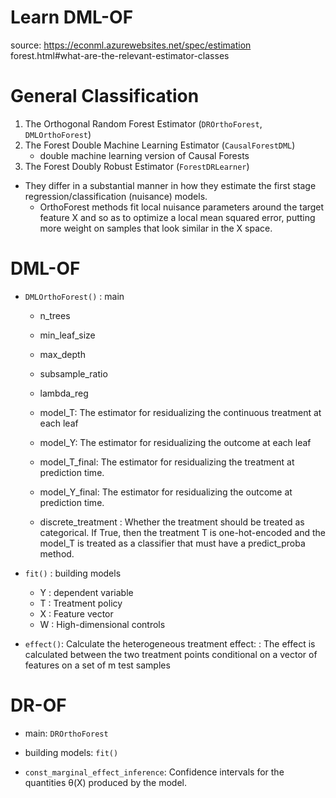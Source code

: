 # Learn DML-OF
source: https://econml.azurewebsites.net/spec/estimation forest.html#what-are-the-relevant-estimator-classes

# General Classification
1. The Orthogonal Random Forest Estimator (`DROrthoForest`, `DMLOrthoForest`)
2. The Forest Double Machine Learning Estimator (`CausalForestDML`)
	+  double machine learning version of Causal Forests
3. The Forest Doubly Robust Estimator (`ForestDRLearner`)

+ They differ in a substantial manner in how they estimate the first stage regression/classification (nuisance) models.
	* OrthoForest methods fit local nuisance parameters around the target feature X and so as to optimize a local mean squared error, putting more weight on samples that look similar in the X space. 
	


# DML-OF
+ `DMLOrthoForest()` : main
	
	* n_trees
	* min_leaf_size
	* max_depth
	* subsample_ratio
	
	* lambda_reg
	* model_T: The estimator for residualizing the continuous treatment at each leaf
	* model_Y: The estimator for residualizing the outcome at each leaf
	* model_T_final: The estimator for residualizing the treatment at prediction time.
	* model_Y_final: The estimator for residualizing the outcome at prediction time.
	
	* discrete_treatment : Whether the treatment should be treated as categorical. If True, then the treatment T is one-hot-encoded and the model_T is treated as a classifier that must have a predict_proba method.
	

+ `fit()` : building models
	* Y : dependent variable
	* T : Treatment policy
	* X : Feature vector
	* W : High-dimensional controls 


+ `effect()`: Calculate the heterogeneous treatment effect:  : The effect is calculated between the two treatment points conditional on a vector of features on a set of m test samples



# DR-OF
+ main: `DROrthoForest`

+ building models: `fit()` 

+ `const_marginal_effect_inference`: Confidence intervals for the quantities θ(X)
 produced by the model. 